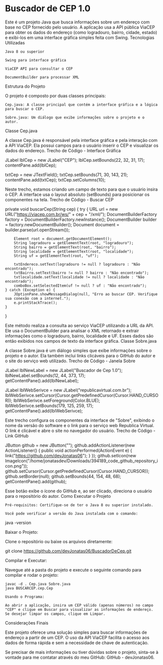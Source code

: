 # Buscador de CEP 1.0

Este é um projeto Java que busca informações sobre um endereço com base no CEP fornecido pelo usuário. A aplicação usa a API pública ViaCEP para obter os dados do endereço (como logradouro, bairro, cidade, estado) e exibi-los em uma interface gráfica simples feita com Swing.
Tecnologias Utilizadas

    Java 8 ou superior

    Swing para interface gráfica

    ViaCEP API para consultar o CEP

    DocumentBuilder para processar XML

Estrutura do Projeto

O projeto é composto por duas classes principais:

    Cep.java: A classe principal que contém a interface gráfica e a lógica para buscar o CEP.

    Sobre.java: Um diálogo que exibe informações sobre o projeto e o autor.

Classe Cep.java

A classe Cep.java é responsável pela interface gráfica e pela interação com a API ViaCEP. Ela possui campos para o usuário inserir o CEP e visualizar os dados do endereço.
Trecho de Código - Interface Gráfica

JLabel lblCep = new JLabel("CEP");
lblCep.setBounds(22, 32, 31, 17);
contentPane.add(lblCep);

txtCep = new JTextField();
txtCep.setBounds(71, 30, 143, 21);
contentPane.add(txtCep);
txtCep.setColumns(10);

Neste trecho, estamos criando um campo de texto para que o usuário insira o CEP. A interface usa o layout absoluto (setBounds) para posicionar os componentes na tela.
Trecho de Código - Buscar CEP

private void buscarCep(String cep) {
try {
URL url = new URL("https://viacep.com.br/ws/" + cep + "/xml/");
DocumentBuilderFactory factory = DocumentBuilderFactory.newInstance();
DocumentBuilder builder = factory.newDocumentBuilder();
Document document = builder.parse(url.openStream());

        Element root = document.getDocumentElement();
        String logradouro = getElementText(root, "logradouro");
        String bairro = getElementText(root, "bairro");
        String localidade = getElementText(root, "localidade");
        String uf = getElementText(root, "uf");

        txtEndereco.setText(logradouro != null ? logradouro : "Não encontrado");
        txtBairro.setText(bairro != null ? bairro : "Não encontrado");
        txtlocalidade.setText(localidade != null ? localidade : "Não encontrado");
        comboBox.setSelectedItem(uf != null ? uf : "Não encontrado");
    } catch (Exception e) {
        JOptionPane.showMessageDialog(null, "Erro ao buscar CEP. Verifique sua conexão com a internet.");
        e.printStackTrace();
    }
}

Este método realiza a consulta ao serviço ViaCEP utilizando a URL da API. Ele usa o DocumentBuilder para analisar o XML retornado e extrair informações como o logradouro, bairro, localidade e UF. Esses dados são então exibidos nos campos de texto da interface gráfica.
Classe Sobre.java

A classe Sobre.java é um diálogo simples que exibe informações sobre o projeto e o autor. Ela também inclui links clicáveis para o GitHub do autor e o site do serviço web utilizado.
Trecho de Código - Janela Sobre

JLabel lblNewLabel = new JLabel("Buscador de Cep 1.0");
lblNewLabel.setBounds(12, 44, 373, 17);
getContentPane().add(lblNewLabel);

JLabel lblWebSerivce = new JLabel("republicavirtual.com.br");
lblWebSerivce.setCursor(Cursor.getPredefinedCursor(Cursor.HAND_CURSOR));
lblWebSerivce.setForeground(Color.BLUE);
lblWebSerivce.setBounds(179, 125, 259, 17);
getContentPane().add(lblWebSerivce);

Este trecho configura os componentes da interface de "Sobre", exibindo o nome da versão do software e o link para o serviço web Republica Virtual. O link é clicável e abre o site no navegador do usuário.
Trecho de Código - Link GitHub

JButton github = new JButton("");
github.addActionListener(new ActionListener() {
public void actionPerformed(ActionEvent e) {
link("https://github.com/devJonatas06");
}
});
github.setIcon(new ImageIcon("/home/jonatasdev/Downloads/394189_code_github_repository_icon.png"));
github.setCursor(Cursor.getPredefinedCursor(Cursor.HAND_CURSOR));
github.setBorder(null);
github.setBounds(44, 154, 48, 68);
getContentPane().add(github);

Esse botão exibe o ícone do GitHub e, ao ser clicado, direciona o usuário para o repositório do autor.
Como Executar o Projeto

    Pré-requisitos: Certifique-se de ter o Java 8 ou superior instalado.

    Você pode verificar a versão do Java instalada com o comando:

java -version

Baixar o Projeto:

Clone o repositório ou baixe os arquivos diretamente:

git clone https://github.com/devJonatas06/BuscadorDeCep.git

Compilar e Executar:

Navegue até a pasta do projeto e execute o seguinte comando para compilar e rodar o projeto:

    javac -d . Cep.java Sobre.java
    java BUSCARCEP.cep.Cep

    Usando o Programa:

    Ao abrir a aplicação, insira um CEP válido (apenas números) no campo "CEP" e clique em Buscar para visualizar as informações de endereço. Se desejar limpar os campos, clique em Limpar.

Considerações Finais

Este projeto oferece uma solução simples para buscar informações de endereço a partir de um CEP. O uso da API ViaCEP facilita o acesso aos dados de forma rápida e sem a necessidade de chave de autenticação.

Se precisar de mais informações ou tiver dúvidas sobre o projeto, sinta-se à vontade para me contatar através do meu GitHub: GitHub - devJonatas06.

